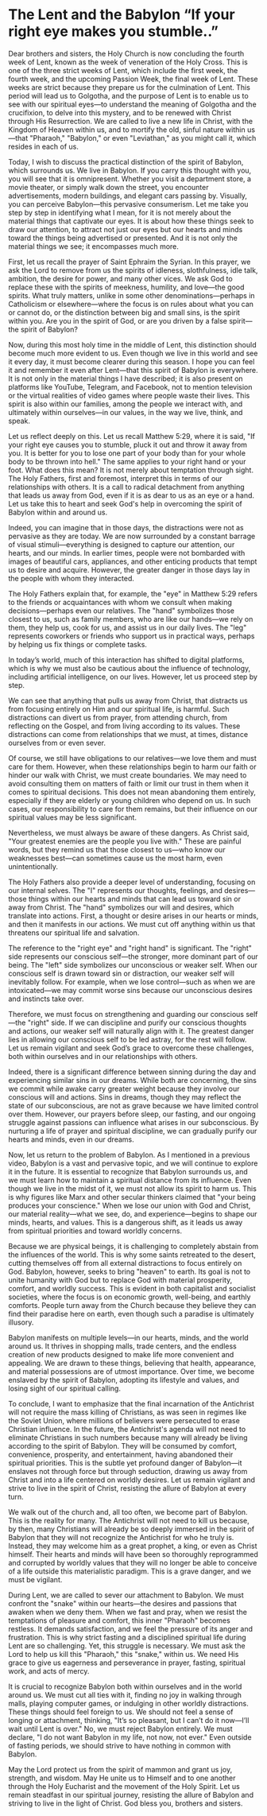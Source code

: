 # The Lent and the Babylon “If your right eye makes you stumble..”

Dear brothers and sisters, the Holy Church is now concluding the fourth week of Lent, known as the week of veneration of the Holy Cross. This is one of the three strict weeks of Lent, which include the first week, the fourth week, and the upcoming Passion Week, the final week of Lent. These weeks are strict because they prepare us for the culmination of Lent. This period will lead us to Golgotha, and the purpose of Lent is to enable us to see with our spiritual eyes—to understand the meaning of Golgotha and the crucifixion, to delve into this mystery, and to be renewed with Christ through His Resurrection. We are called to live a new life in Christ, with the Kingdom of Heaven within us, and to mortify the old, sinful nature within us—that "Pharaoh," "Babylon," or even "Leviathan," as you might call it, which resides in each of us.

Today, I wish to discuss the practical distinction of the spirit of Babylon, which surrounds us. We live in Babylon. If you carry this thought with you, you will see that it is omnipresent. Whether you visit a department store, a movie theater, or simply walk down the street, you encounter advertisements, modern buildings, and elegant cars passing by. Visually, you can perceive Babylon—this pervasive consumerism. Let me take you step by step in identifying what I mean, for it is not merely about the material things that captivate our eyes. It is about how these things seek to draw our attention, to attract not just our eyes but our hearts and minds toward the things being advertised or presented. And it is not only the material things we see; it encompasses much more.

First, let us recall the prayer of Saint Ephraim the Syrian. In this prayer, we ask the Lord to remove from us the spirits of idleness, slothfulness, idle talk, ambition, the desire for power, and many other vices. We ask God to replace these with the spirits of meekness, humility, and love—the good spirits. What truly matters, unlike in some other denominations—perhaps in Catholicism or elsewhere—where the focus is on rules about what you can or cannot do, or the distinction between big and small sins, is the spirit within you. Are you in the spirit of God, or are you driven by a false spirit—the spirit of Babylon?

Now, during this most holy time in the middle of Lent, this distinction should become much more evident to us. Even though we live in this world and see it every day, it must become clearer during this season. I hope you can feel it and remember it even after Lent—that this spirit of Babylon is everywhere. It is not only in the material things I have described; it is also present on platforms like YouTube, Telegram, and Facebook, not to mention television or the virtual realities of video games where people waste their lives. This spirit is also within our families, among the people we interact with, and ultimately within ourselves—in our values, in the way we live, think, and speak.

Let us reflect deeply on this. Let us recall Matthew 5:29, where it is said, "If your right eye causes you to stumble, pluck it out and throw it away from you. It is better for you to lose one part of your body than for your whole body to be thrown into hell." The same applies to your right hand or your foot. What does this mean? It is not merely about temptation through sight. The Holy Fathers, first and foremost, interpret this in terms of our relationships with others. It is a call to radical detachment from anything that leads us away from God, even if it is as dear to us as an eye or a hand. Let us take this to heart and seek God's help in overcoming the spirit of Babylon within and around us.

Indeed, you can imagine that in those days, the distractions were not as pervasive as they are today. We are now surrounded by a constant barrage of visual stimuli—everything is designed to capture our attention, our hearts, and our minds. In earlier times, people were not bombarded with images of beautiful cars, appliances, and other enticing products that tempt us to desire and acquire. However, the greater danger in those days lay in the people with whom they interacted. 

The Holy Fathers explain that, for example, the "eye" in Matthew 5:29 refers to the friends or acquaintances with whom we consult when making decisions—perhaps even our relatives. The "hand" symbolizes those closest to us, such as family members, who are like our hands—we rely on them, they help us, cook for us, and assist us in our daily lives. The "leg" represents coworkers or friends who support us in practical ways, perhaps by helping us fix things or complete tasks. 

In today’s world, much of this interaction has shifted to digital platforms, which is why we must also be cautious about the influence of technology, including artificial intelligence, on our lives. However, let us proceed step by step. 

We can see that anything that pulls us away from Christ, that distracts us from focusing entirely on Him and our spiritual life, is harmful. Such distractions can divert us from prayer, from attending church, from reflecting on the Gospel, and from living according to its values. These distractions can come from relationships that we must, at times, distance ourselves from or even sever. 

Of course, we still have obligations to our relatives—we love them and must care for them. However, when these relationships begin to harm our faith or hinder our walk with Christ, we must create boundaries. We may need to avoid consulting them on matters of faith or limit our trust in them when it comes to spiritual decisions. This does not mean abandoning them entirely, especially if they are elderly or young children who depend on us. In such cases, our responsibility to care for them remains, but their influence on our spiritual values may be less significant. 

Nevertheless, we must always be aware of these dangers. As Christ said, "Your greatest enemies are the people you live with." These are painful words, but they remind us that those closest to us—who know our weaknesses best—can sometimes cause us the most harm, even unintentionally. 

The Holy Fathers also provide a deeper level of understanding, focusing on our internal selves. The "I" represents our thoughts, feelings, and desires—those things within our hearts and minds that can lead us toward sin or away from Christ. The "hand" symbolizes our will and desires, which translate into actions. First, a thought or desire arises in our hearts or minds, and then it manifests in our actions. We must cut off anything within us that threatens our spiritual life and salvation. 

The reference to the "right eye" and "right hand" is significant. The "right" side represents our conscious self—the stronger, more dominant part of our being. The "left" side symbolizes our unconscious or weaker self. When our conscious self is drawn toward sin or distraction, our weaker self will inevitably follow. For example, when we lose control—such as when we are intoxicated—we may commit worse sins because our unconscious desires and instincts take over. 

Therefore, we must focus on strengthening and guarding our conscious self—the "right" side. If we can discipline and purify our conscious thoughts and actions, our weaker self will naturally align with it. The greatest danger lies in allowing our conscious self to be led astray, for the rest will follow. Let us remain vigilant and seek God’s grace to overcome these challenges, both within ourselves and in our relationships with others.

Indeed, there is a significant difference between sinning during the day and experiencing similar sins in our dreams. While both are concerning, the sins we commit while awake carry greater weight because they involve our conscious will and actions. Sins in dreams, though they may reflect the state of our subconscious, are not as grave because we have limited control over them. However, our prayers before sleep, our fasting, and our ongoing struggle against passions can influence what arises in our subconscious. By nurturing a life of prayer and spiritual discipline, we can gradually purify our hearts and minds, even in our dreams.

Now, let us return to the problem of Babylon. As I mentioned in a previous video, Babylon is a vast and pervasive topic, and we will continue to explore it in the future. It is essential to recognize that Babylon surrounds us, and we must learn how to maintain a spiritual distance from its influence. Even though we live in the midst of it, we must not allow its spirit to harm us. This is why figures like Marx and other secular thinkers claimed that "your being produces your conscience." When we lose our union with God and Christ, our material reality—what we see, do, and experience—begins to shape our minds, hearts, and values. This is a dangerous shift, as it leads us away from spiritual priorities and toward worldly concerns.

Because we are physical beings, it is challenging to completely abstain from the influences of the world. This is why some saints retreated to the desert, cutting themselves off from all external distractions to focus entirely on God. Babylon, however, seeks to bring "heaven" to earth. Its goal is not to unite humanity with God but to replace God with material prosperity, comfort, and worldly success. This is evident in both capitalist and socialist societies, where the focus is on economic growth, well-being, and earthly comforts. People turn away from the Church because they believe they can find their paradise here on earth, even though such a paradise is ultimately illusory.

Babylon manifests on multiple levels—in our hearts, minds, and the world around us. It thrives in shopping malls, trade centers, and the endless creation of new products designed to make life more convenient and appealing. We are drawn to these things, believing that health, appearance, and material possessions are of utmost importance. Over time, we become enslaved by the spirit of Babylon, adopting its lifestyle and values, and losing sight of our spiritual calling.

To conclude, I want to emphasize that the final incarnation of the Antichrist will not require the mass killing of Christians, as was seen in regimes like the Soviet Union, where millions of believers were persecuted to erase Christian influence. In the future, the Antichrist's agenda will not need to eliminate Christians in such numbers because many will already be living according to the spirit of Babylon. They will be consumed by comfort, convenience, prosperity, and entertainment, having abandoned their spiritual priorities. This is the subtle yet profound danger of Babylon—it enslaves not through force but through seduction, drawing us away from Christ and into a life centered on worldly desires. Let us remain vigilant and strive to live in the spirit of Christ, resisting the allure of Babylon at every turn.

We walk out of the church and, all too often, we become part of Babylon. This is the reality for many. The Antichrist will not need to kill us because, by then, many Christians will already be so deeply immersed in the spirit of Babylon that they will not recognize the Antichrist for who he truly is. Instead, they may welcome him as a great prophet, a king, or even as Christ himself. Their hearts and minds will have been so thoroughly reprogrammed and corrupted by worldly values that they will no longer be able to conceive of a life outside this materialistic paradigm. This is a grave danger, and we must be vigilant.

During Lent, we are called to sever our attachment to Babylon. We must confront the "snake" within our hearts—the desires and passions that awaken when we deny them. When we fast and pray, when we resist the temptations of pleasure and comfort, this inner "Pharaoh" becomes restless. It demands satisfaction, and we feel the pressure of its anger and frustration. This is why strict fasting and a disciplined spiritual life during Lent are so challenging. Yet, this struggle is necessary. We must ask the Lord to help us kill this "Pharaoh," this "snake," within us. We need His grace to give us eagerness and perseverance in prayer, fasting, spiritual work, and acts of mercy. 

It is crucial to recognize Babylon both within ourselves and in the world around us. We must cut all ties with it, finding no joy in walking through malls, playing computer games, or indulging in other worldly distractions. These things should feel foreign to us. We should not feel a sense of longing or attachment, thinking, "It’s so pleasant, but I can’t do it now—I’ll wait until Lent is over." No, we must reject Babylon entirely. We must declare, "I do not want Babylon in my life, not now, not ever." Even outside of fasting periods, we should strive to have nothing in common with Babylon.

May the Lord protect us from the spirit of mammon and grant us joy, strength, and wisdom. May He unite us to Himself and to one another through the Holy Eucharist and the movement of the Holy Spirit. Let us remain steadfast in our spiritual journey, resisting the allure of Babylon and striving to live in the light of Christ. God bless you, brothers and sisters.

